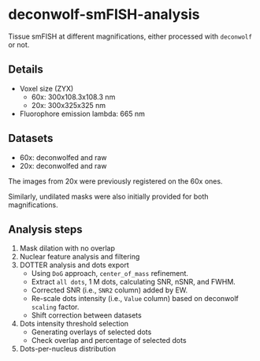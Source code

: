 # deconwolf-smFISH-analysis

Tissue smFISH at different magnifications, either processed with `deconwolf` or not.

## Details

- Voxel size (ZYX)
    + 60x: 300x108.3x108.3 nm
    + 20x: 300x325x325 nm
- Fluorophore emission lambda: 665 nm

## Datasets

- 60x: deconwolfed and raw
- 20x: deconwolfed and raw

The images from 20x were previously registered on the 60x ones.

Similarly, undilated masks were also initially provided for both magnifications.

## Analysis steps

1) Mask dilation with no overlap
2) Nuclear feature analysis and filtering
3) DOTTER analysis and dots export
    - Using `DoG` approach, `center_of_mass` refinement.
    - Extract `all dots`, 1 M dots, calculating SNR, nSNR, and FWHM.
    - Corrected SNR (i.e., `SNR2` column) added by EW.
    - Re-scale dots intensity (i.e., `Value` column) based on deconwolf `scaling` factor.
    - Shift correction between datasets
4) Dots intensity threshold selection
    - Generating overlays of selected dots
    - Check overlap and percentage of selected dots
6) Dots-per-nucleus distribution
